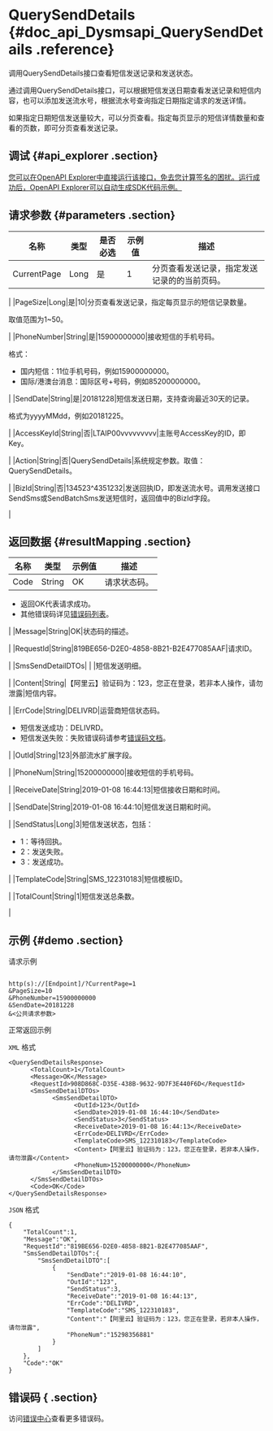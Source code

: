 # QuerySendDetails {#doc_api_Dysmsapi_QuerySendDetails .reference}

调用QuerySendDetails接口查看短信发送记录和发送状态。

通过调用QuerySendDetails接口，可以根据短信发送日期查看发送记录和短信内容，也可以添加发送流水号，根据流水号查询指定日期指定请求的发送详情。

如果指定日期短信发送量较大，可以分页查看。指定每页显示的短信详情数量和查看的页数，即可分页查看发送记录。

## 调试 {#api_explorer .section}

[您可以在OpenAPI Explorer中直接运行该接口，免去您计算签名的困扰。运行成功后，OpenAPI Explorer可以自动生成SDK代码示例。](https://api.aliyun.com/#product=Dysmsapi&api=QuerySendDetails&type=RPC&version=2017-05-25)

## 请求参数 {#parameters .section}

|名称|类型|是否必选|示例值|描述|
|--|--|----|---|--|
|CurrentPage|Long|是|1|分页查看发送记录，指定发送记录的的当前页码。

 |
|PageSize|Long|是|10|分页查看发送记录，指定每页显示的短信记录数量。

 取值范围为1~50。

 |
|PhoneNumber|String|是|15900000000|接收短信的手机号码。

 格式：

 -   国内短信：11位手机号码，例如15900000000。
-   国际/港澳台消息：国际区号+号码，例如85200000000。

 |
|SendDate|String|是|20181228|短信发送日期，支持查询最近30天的记录。

 格式为yyyyMMdd，例如20181225。

 |
|AccessKeyId|String|否|LTAIP00vvvvvvvvv|主账号AccessKey的ID，即Key。

 |
|Action|String|否|QuerySendDetails|系统规定参数。取值：QuerySendDetails。

 |
|BizId|String|否|134523^4351232|发送回执ID，即发送流水号。调用发送接口SendSms或SendBatchSms发送短信时，返回值中的BizId字段。

 |

## 返回数据 {#resultMapping .section}

|名称|类型|示例值|描述|
|--|--|---|--|
|Code|String|OK|请求状态码。

 -   返回OK代表请求成功。
-   其他错误码详见[错误码列表](~~101346~~)。

 |
|Message|String|OK|状态码的描述。

 |
|RequestId|String|819BE656-D2E0-4858-8B21-B2E477085AAF|请求ID。

 |
|SmsSendDetailDTOs| | |短信发送明细。

 |
|Content|String|【阿里云】验证码为：123，您正在登录，若非本人操作，请勿泄露|短信内容。

 |
|ErrCode|String|DELIVRD|运营商短信状态码。

 -   短信发送成功：DELIVRD。
-   短信发送失败：失败错误码请参考[错误码文档](~~101347~~)。

 |
|OutId|String|123|外部流水扩展字段。

 |
|PhoneNum|String|15200000000|接收短信的手机号码。

 |
|ReceiveDate|String|2019-01-08 16:44:13|短信接收日期和时间。

 |
|SendDate|String|2019-01-08 16:44:10|短信发送日期和时间。

 |
|SendStatus|Long|3|短信发送状态，包括：

 -   1：等待回执。
-   2：发送失败。
-   3：发送成功。

 |
|TemplateCode|String|SMS\_122310183|短信模板ID。

 |
|TotalCount|String|1|短信发送总条数。

 |

## 示例 {#demo .section}

请求示例

``` {#request_demo}

http(s)://[Endpoint]/?CurrentPage=1
&PageSize=10
&PhoneNumber=15900000000
&SendDate=20181228
&<公共请求参数>

```

正常返回示例

`XML` 格式

``` {#xml_return_success_demo}
<QuerySendDetailsResponse>
      <TotalCount>1</TotalCount>
      <Message>OK</Message>
      <RequestId>908D868C-D35E-438B-9632-9D7F3E440F6D</RequestId>
      <SmsSendDetailDTOs>
            <SmsSendDetailDTO>
                  <OutId>123</OutId>
                  <SendDate>2019-01-08 16:44:10</SendDate>
                  <SendStatus>3</SendStatus>
                  <ReceiveDate>2019-01-08 16:44:13</ReceiveDate>
                  <ErrCode>DELIVRD</ErrCode>
                  <TemplateCode>SMS_122310183</TemplateCode>
                  <Content>【阿里云】验证码为：123，您正在登录，若非本人操作，请勿泄露</Content>
                  <PhoneNum>15200000000</PhoneNum>
            </SmsSendDetailDTO>
      </SmsSendDetailDTOs>
      <Code>OK</Code>
</QuerySendDetailsResponse>
```

`JSON` 格式

``` {#json_return_success_demo}
{
	"TotalCount":1,
	"Message":"OK",
	"RequestId":"819BE656-D2E0-4858-8B21-B2E477085AAF",
	"SmsSendDetailDTOs":{
		"SmsSendDetailDTO":[
			{
				"SendDate":"2019-01-08 16:44:10",
				"OutId":"123",
				"SendStatus":3,
				"ReceiveDate":"2019-01-08 16:44:13",
				"ErrCode":"DELIVRD",
				"TemplateCode":"SMS_122310183",
				"Content":"【阿里云】验证码为：123，您正在登录，若非本人操作，请勿泄露",
				"PhoneNum":"15298356881"
			}
		]
	},
	"Code":"OK"
}
```

## 错误码 { .section}

访问[错误中心](https://error-center.aliyun.com/status/product/Dysmsapi)查看更多错误码。

